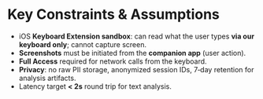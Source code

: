 # Key Constraints & Assumptions

- iOS **Keyboard Extension sandbox**: can read what the user types **via our keyboard only**; cannot capture screen.  
- **Screenshots** must be initiated from the **companion app** (user action).  
- **Full Access** required for network calls from the keyboard.  
- **Privacy**: no raw PII storage, anonymized session IDs, 7‑day retention for analysis artifacts.  
- Latency target **< 2s** round trip for text analysis.

